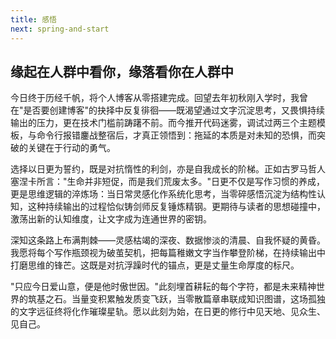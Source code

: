 ```yaml
---
title: 感悟
next: spring-and-start
---
```


## 缘起在人群中看你，缘落看你在人群中

今日终于历经千帆，将个人博客从零搭建完成。回望去年初秋刚入学时，我曾在"是否要创建博客"的抉择中反复徘徊——既渴望通过文字沉淀思考，又畏惧持续输出的压力，更在技术门槛前踌躇不前。而今推开代码迷雾，调试过两三个主题模板，与命令行报错鏖战整宿后，才真正领悟到：拖延的本质是对未知的恐惧，而突破的关键在于行动的勇气。



选择以日更为誓约，既是对抗惰性的利剑，亦是自我成长的阶梯。正如古罗马哲人塞涅卡所言："生命并非短促，而是我们荒废太多。"日更不仅是写作习惯的养成，更是思维逻辑的淬炼场：当日常灵感化作系统化思考，当零碎感悟沉淀为结构性认知，这种持续输出的过程恰似铸剑师反复锤炼精钢。更期待与读者的思想碰撞中，激荡出新的认知维度，让文字成为连通世界的密钥。



深知这条路上布满荆棘——灵感枯竭的深夜、数据惨淡的清晨、自我怀疑的黄昏。我愿将每个写作瓶颈视为破茧契机，把每篇稚嫩文字当作攀登阶梯，在持续输出中打磨思维的锋芒。这既是对抗浮躁时代的锚点，更是丈量生命厚度的标尺。



"只应今日爱山意，便是他时傲世因。"此刻埋首耕耘的每个字符，都是未来精神世界的筑基之石。当量变积累触发质变飞跃，当零散篇章串联成知识图谱，这场孤独的文字远征终将化作璀璨星轨。愿以此刻为始，在日更的修行中见天地、见众生、见自己。
